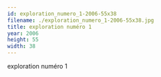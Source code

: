 ```yaml
---
id: exploration_numero_1-2006-55x38
filename: ./exploration_numero_1-2006-55x38.jpg
title: exploration numéro 1
year: 2006
height: 55
width: 38
---
```


exploration numéro 1
